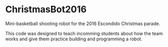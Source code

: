# ChristmasBot2016
Mini-basketball shooting robot for the 2016 Escondido Christmas parade.

This code was designed to teach incomming students about how the team works and give them practice building and programming a robot.
